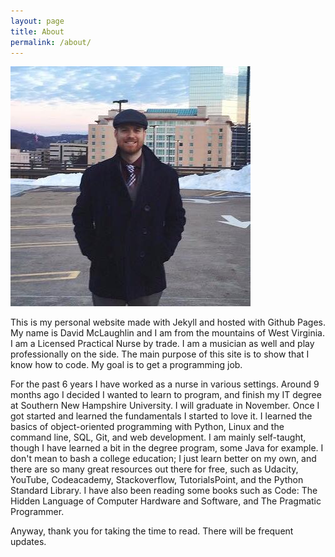 ```yaml
---
layout: page
title: About
permalink: /about/
---
```

![bio_pic](/bio_pic.jpg)

This is my personal website made with Jekyll and hosted with Github Pages. My name is David McLaughlin and I am from the mountains of West Virginia. I am a Licensed Practical Nurse by trade. I am a musician as well and play professionally on the side. The main purpose of this site is to show that I know how to code. My goal is to get a programming job.

For the past 6 years I have worked as a nurse in various settings. Around 9 months ago I decided I wanted to learn to program, and finish my IT degree at Southern New Hampshire University. I will graduate in November. Once I got started and learned the fundamentals I started to love it. I learned the basics of object-oriented programming with Python, Linux and the command line, SQL, Git, and web development. I am mainly self-taught, though I have learned a bit in the degree program, some Java for example. I don't mean to bash a college education; I just learn better on my own, and there are so many great resources out there for free, such as Udacity, YouTube, Codeacademy, Stackoverflow, TutorialsPoint, and the Python Standard Library. I have also been reading some books such as Code: The Hidden Language of Computer Hardware and Software, and The Pragmatic Programmer.

Anyway, thank you for taking the time to read. There will be frequent updates.
